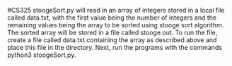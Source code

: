 #CS325
stoogeSort.py will read in an array of integers stored in a
local file called data.txt, with the first value being the number of integers
and the remaining values being the array to be sorted using stooge sort
algorithm.  The sorted array will be stored in a file called stooge.out.  To
run the file, create a file called data.txt containing the
array as described above and place this file in the directory.  Next, run the
programs with the commands python3 stoogeSort.py.
